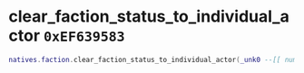 # clear_faction_status_to_individual_actor `0xEF639583`

```lua
natives.faction.clear_faction_status_to_individual_actor(_unk0 --[[ number ]], _unk1 --[[ number ]])
```